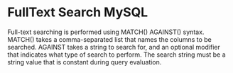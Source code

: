 # FullText Search MySQL

Full-text searching is performed using MATCH() AGAINST() syntax. MATCH() takes a comma-separated list that names the columns to be searched. AGAINST takes a string to search for, and an optional modifier that indicates what type of search to perform. The search string must be a string value that is constant during query evaluation.
